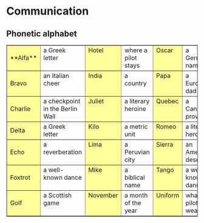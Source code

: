 # Communication

## Phonetic alphabet
<table width="100%" cellspacing="2" cellpadding="2" border="1">
<tbody>
<tr>
  <td bgcolor="#ffff99">**Alfa**</td>
  <td valign="top">a Greek letter<br>
  </td>
  <td valign="top" bgcolor="#ffff99">Hotel</td>
  <td valign="top">where a pilot stays<br>
  </td>
  <td valign="top" bgcolor="#ffff99">Oscar<br>
  </td>
  <td valign="top">a German name<br>
  </td>
  <td valign="top" bgcolor="#ffff99">Victor<br>
  </td>
  <td valign="top">a Slavic name<br>
  </td>
</tr>
<tr>
  <td bgcolor="#ffff99">Bravo</td>
  <td valign="top">an Italian cheer<br>
  </td>
  <td valign="top" bgcolor="#ffff99">India</td>
  <td valign="top">a country<br>
  </td>
  <td valign="top" bgcolor="#ffff99">Papa<br>
  </td>
  <td valign="top">a European dad<br>
  </td>
  <td valign="top" bgcolor="#ffff99">Whiskey<br>
  </td>
  <td valign="top">a worldwide drink<br>
  </td>
</tr>
<tr>
  <td bgcolor="#ffff99">Charlie</td>
  <td valign="top">a checkpoint in the Berlin Wall<br>
  </td>
  <td valign="top" bgcolor="#ffff99">Juliet<br>
  </td>
  <td valign="top">a literary heroine<br>
  </td>
  <td valign="top" bgcolor="#ffff99">Quebec<br>
  </td>
  <td valign="top">a Canadian province<br>
  </td>
  <td valign="top" bgcolor="#ffff99">X-ray<br>
  </td>
  <td valign="top">cosmic rays<br>
  </td>
</tr>
<tr>
  <td bgcolor="#ffff99">Delta</td>
  <td valign="top">a Greek letter<br>
  </td>
  <td valign="top" bgcolor="#ffff99">Kilo<br>
  </td>
  <td valign="top">a metric unit<br>
  </td>
  <td valign="top" bgcolor="#ffff99">Romeo<br>
  </td>
  <td valign="top">a literary hero<br>
  </td>
  <td valign="top" bgcolor="#ffff99">Yankee<br>
  </td>
  <td valign="top">an American<br>
  </td>
</tr>
<tr>
  <td bgcolor="#ffff99">Echo</td>
  <td valign="top">a reverberation<br>
  </td>
  <td valign="top" bgcolor="#ffff99">Lima<br>
  </td>
  <td valign="top">a Peruvian city<br>
  </td>
  <td valign="top" bgcolor="#ffff99">Sierra<br>
  </td>
  <td valign="top">an American desert<br>
  </td>
  <td valign="top" bgcolor="#ffff99">Zulu<br>
  </td>
  <td valign="top">an African people<br>
  </td>
</tr>
<tr>
  <td bgcolor="#ffff99">Foxtrot</td>
  <td valign="top">a well-known dance<br>
  </td>
  <td valign="top" bgcolor="#ffff99">Mike<br>
  </td>
  <td valign="top">a biblical name<br>
  </td>
  <td valign="top" bgcolor="#ffff99">Tango<br>
  </td>
  <td valign="top">a well-know dance<br>
  </td>
  <td valign="top"><br>
  </td>
  <td valign="top"><br>
  </td>
</tr>
<tr>
  <td bgcolor="#ffff99">Golf</td>
  <td valign="top">a Scottish game<br>
  </td>
  <td valign="top" bgcolor="#ffff99">November<br>
  </td>
  <td valign="top">a month of the year<br>
  </td>
  <td valign="top" bgcolor="#ffff99">Uniform<br>
  </td>
  <td valign="top">what a pilot wears<br>
  </td>
  <td valign="top"><br>
  </td>
  <td valign="top"><br>
  </td>
</tr>
</tbody>
</table>
